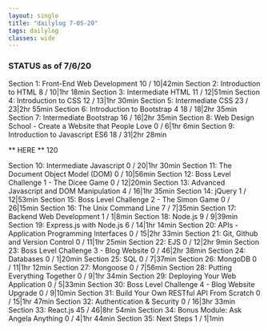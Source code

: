 ```yaml
---
layout: single
title: "dailylog 7-05-20"
tags: dailylog
classes: wide
---
```


### STATUS as of 7/6/20

Section 1: Front-End Web Development
10 / 10|42min
Section 2: Introduction to HTML
8 / 10|1hr 18min
Section 3: Intermediate HTML
11 / 12|51min
Section 4: Introduction to CSS
12 / 13|1hr 30min
Section 5: Intermediate CSS
23 / 23|2hr 55min
Section 6: Introduction to Bootstrap 4
18 / 18|2hr 35min
Section 7: Intermediate Bootstrap
16 / 16|2hr 35min
Section 8: Web Design School - Create a Website that
People Love
0 / 6|1hr 6min
Section 9: Introduction to Javascript ES6
18 / 31|2hr 28min

** HERE ** 120

Section 10: Intermediate Javascript
0 / 20|1hr 30min
Section 11: The Document Object Model (DOM)
0 / 10|56min
Section 12: Boss Level Challenge 1 - The Dicee Game
0 / 12|20min
Section 13: Advanced Javascript and DOM Manipulation
4 / 16|1hr 35min
Section 14: jQuery
1 / 12|53min
Section 15: Boss Level Challenge 2 - The Simon Game
0 / 26|15min
Section 16: The Unix Command Line
7 / 7|35min
Section 17: Backend Web Development
1 / 1|8min
Section 18: Node.js
9 / 9|39min
Section 19: Express.js with Node.js
6 / 14|1hr 14min
Section 20: APIs - Application Programming Interfaces
0 / 15|2hr 33min
Section 21: Git, Github and Version Control
0 / 11|1hr 25min
Section 22: EJS
0 / 12|2hr 9min
Section 23: Boss Level Challenge 3 - Blog Website
0 / 46|2hr 38min
Section 24: Databases
0 / 1|20min
Section 25: SQL
0 / 7|37min
Section 26: MongoDB
0 / 11|1hr 12min
Section 27: Mongoose
0 / 7|56min
Section 28: Putting Everything Together
0 / 9|1hr 34min
Section 29: Deploying Your Web Application
0 / 5|33min
Section 30: Boss Level Challenge 4 - Blog Website
Upgrade
0 / 9|10min
Section 31: Build Your Own RESTful API From Scratch
0 / 15|1hr 47min
Section 32: Authentication & Security
0 / 16|3hr 33min
Section 33: React.js
45 / 46|8hr 54min
Section 34: Bonus Module: Ask Angela Anything
0 / 4|1hr 44min
Section 35: Next Steps
1 / 1|1min
